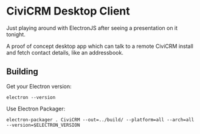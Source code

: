# CiviCRM Desktop Client

Just playing around with ElectronJS after seeing a presentation on it tonight.

A proof of concept desktop app which can talk to a remote CiviCRM install and fetch contact details, like an addressbook.

## Building

Get your Electron version:

    electron --version

Use Electron Packager:

    electron-packager . CiviCRM --out=../build/ --platform=all --arch=all --version=$ELECTRON_VERSION
